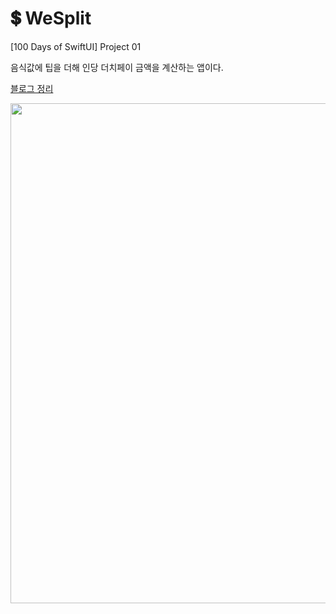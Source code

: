 # 💲 WeSplit


[100 Days of SwiftUI] Project 01

음식값에 팁을 더해 인당 더치페이 금액을 계산하는 앱이다.

[블로그 정리](https://myzzu-can.tistory.com/entry/100-Days-of-SwiftUI-Project-1-WeSplit)


<img height="800" src="https://github.com/snnzzoo/swift_projects/assets/104806801/90c91fe7-015b-4a16-9079-7b0df6d87615"/>  
